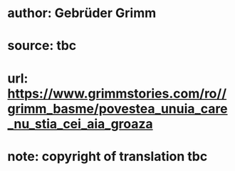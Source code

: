 # author: Gebrüder Grimm
# source: tbc
# url: https://www.grimmstories.com/ro//grimm_basme/povestea_unuia_care_nu_stia_cei_aia_groaza
# note: copyright of translation tbc


